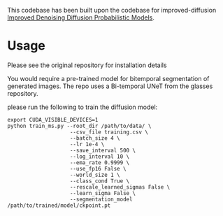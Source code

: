 This codebase has been built upon the codebase for improved-diffusion [Improved Denoising Diffusion Probabilistic Models](https://arxiv.org/abs/2102.09672).

# Usage

Please see the original repository for installation details

You would require a pre-trained model for bitemporal segmentation of generated images. The repo uses a Bi-temporal UNeT from the glasses repository.

please run the following to train the diffusion model:
```
export CUDA_VISIBLE_DEVICES=1
python train_ms.py --root_dir /path/to/data/ \
                    --csv_file training.csv \
                    --batch_size 4 \
                    --lr 1e-4 \
                    --save_interval 500 \
                    --log_interval 10 \
                    --ema_rate 0.9999 \
                    --use_fp16 False \
                    --world_size 1 \
                    --class_cond True \
                    --rescale_learned_sigmas False \
                    --learn_sigma False \
                    --segmentation_model /path/to/trained/model/ckpoint.pt
```
